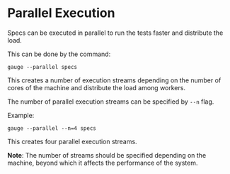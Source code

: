 # Parallel Execution
Specs can be executed in parallel to run the tests faster and distribute the load.

This can be done by the command:

````
gauge --parallel specs
````
This creates a number of execution streams depending on the number of cores of the machine and distribute the load among workers.

The number of parallel execution streams can be specified by `--n` flag.

Example:
````
gauge --parallel --n=4 specs
````
This creates four parallel execution streams.

**Note**:
The number of streams should be specified depending on the machine, beyond which it affects the performance of the system.
